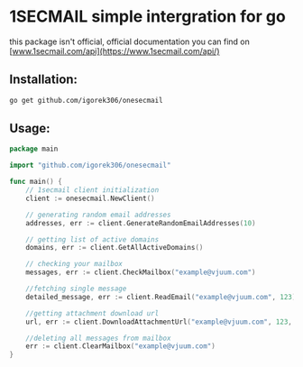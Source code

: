 # 1SECMAIL simple intergration for go
this package isn't official, official documentation you can find on [www.1secmail.com/api](https://www.1secmail.com/api/)

## Installation:
```bash
go get github.com/igorek306/onesecmail
```
## Usage:
```go
package main

import "github.com/igorek306/onesecmail"

func main() {
	// 1secmail client initialization
	client := onesecmail.NewClient()

	// generating random email addresses
	addresses, err := client.GenerateRandomEmailAddresses(10)

	// getting list of active domains
	domains, err := client.GetAllActiveDomains()

	// checking your mailbox
	messages, err := client.CheckMailbox("example@vjuum.com")

	//fetching single message
	detailed_message, err := client.ReadEmail("example@vjuum.com", 123)

	//getting attachment download url
	url, err := client.DownloadAttachmentUrl("example@vjuum.com", 123, "image.jpg")

	//deleting all messages from mailbox
	err := client.ClearMailbox("example@vjuum.com")
}

```
